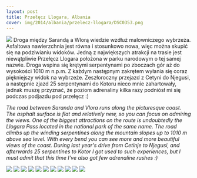 ```yaml
---
layout: post
title: Przełęcz Llogara, Albania
cover: img/2014/albania/przelecz-llogara/DSC0353.png
---
```

<img src="/img/2014/albania/przelecz-llogara/DSC0353.png">
Droga między Sarandą a Wlorą wiedzie wzdłuż malowniczego wybrzeża. Asfaltowa nawierzchnia jest równa i stosunkowo nowa, więc można skupić się na podziwianiu widoków. Jedną z największych atrakcji na trasie jest niewątpliwie Przełęcz Llogara położona w parku narodowym o tej samej nazwie. Droga wspina się krętymi serpentynami po zboczach gór aż do wysokości 1010 m n.p.m. Z każdym następnym zakrętem  wyłania się coraz piękniejszy widok na wybrzeże.
Zeszłoroczny przejazd z Cetyni do Njegusi, a następnie zjazd 25 serpentynami do Kotoru nieco mnie zahartowały, jednak muszę przyznać, że poziom adrenaliny kilka razy podniósł mi się podczas podjazdu pod przełęcz :)

<i>The road between Saranda and Vlora runs along the picturesque coast. The asphalt surface is flat and relatively new, so you can focus on admiring the views. One of the biggest attractions on the route is undoubtedly the Llogara Pass located in the national park of the same name. The road climbs up the winding serpentines along the mountain slopes up to 1010 m above sea level. With every bend you can see more and more beautiful views of the coast.
During last year's drive from Cetinje to Njegusi, and afterwards 25 serpentines to Kotor I got used to such experiences, but I must admit that this time I've also got few adrenaline rushes :)</i>

<img src="/img/2014/albania/przelecz-llogara/DSC0314.png">
<img src="/img/2014/albania/przelecz-llogara/DSC0316.png">
<img src="/img/2014/albania/przelecz-llogara/DSC0319.png">
<img src="/img/2014/albania/przelecz-llogara/DSC0328.png">
<img src="/img/2014/albania/przelecz-llogara/DSC0331.png">
<img src="/img/2014/albania/przelecz-llogara/DSC0333.png">
<img src="/img/2014/albania/przelecz-llogara/DSC0341.png">
<img src="/img/2014/albania/przelecz-llogara/DSC0344.png">
<img src="/img/2014/albania/przelecz-llogara/DSC0348.png">
<img src="/img/2014/albania/przelecz-llogara/DSC0351.png">
<img src="/img/2014/albania/przelecz-llogara/DSC0361.png">

<div class="fb-comments" data-href="http://emilkape.github.io/przelecz-llogara-2014" data-numposts="5"></div>
